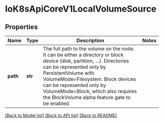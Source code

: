 # IoK8sApiCoreV1LocalVolumeSource

## Properties
Name | Type | Description | Notes
------------ | ------------- | ------------- | -------------
**path** | **str** | The full path to the volume on the node. It can be either a directory or block device (disk, partition, ...). Directories can be represented only by PersistentVolume with VolumeMode&#x3D;Filesystem. Block devices can be represented only by VolumeMode&#x3D;Block, which also requires the BlockVolume alpha feature gate to be enabled. | 

[[Back to Model list]](../README.md#documentation-for-models) [[Back to API list]](../README.md#documentation-for-api-endpoints) [[Back to README]](../README.md)

